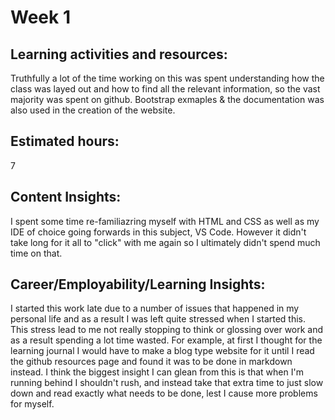 # Week 1

## Learning activities and resources: 
Truthfully a lot of the time working on this was spent understanding how the class was layed out and how to find all the relevant information, so the vast majority was spent on github. Bootstrap exmaples & the documentation was also used in the creation of the website.

## Estimated hours: 

7

## Content Insights:

I spent some time re-familiazring myself with HTML and CSS as well as my IDE of choice going forwards in this subject, VS Code. However it didn't take long for it all to "click" with me again so I ultimately didn't spend much time on that.

## Career/Employability/Learning Insights:

I started this work late due to a number of issues that happened in my personal life and as a result I was left quite stressed when I started this. This stress lead to me not really stopping to think or glossing over work and as a result spending a lot time wasted. For example, at first I thought for the learning journal I would have to make a blog type website for it until I read the github resources page and found it was to be done in markdown instead. I think the biggest insight I can glean from this is that when I'm running behind I shouldn't rush, and instead take that extra time to just slow down and read exactly what needs to be done, lest I cause more problems for myself.

